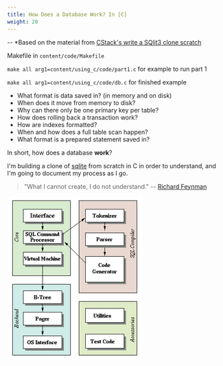 ```yaml
---
title: How Does a Database Work? In [C]
weight: 20
---
```


-- *Based on the material from [CStack's write a SQlit3 clone scratch](https://cstack.github.io/db_tutorial/)

Makefile in `content/code/Makefile`


` make all arg1=content/using_c/code/part1.c ` for example to run part 1

`make all arg1=content/using_c/code/db.c` for finished example

- What format is data saved in? (in memory and on disk)
- When does it move from memory to disk?
- Why can there only be one primary key per table?
- How does rolling back a transaction work?
- How are indexes formatted?
- When and how does a full table scan happen?
- What format is a prepared statement saved in?

In short, how does a database **work**?

I'm building a clone of [sqlite](https://www.sqlite.org/arch.html) from scratch in C in order to understand, and I'm going to document my process as I go.


> "What I cannot create, I do not understand." -- [Richard Feynman](https://en.m.wikiquote.org/wiki/Richard_Feynman)

<img src="/assets/images/arch2.gif" description="sqlite architecture (https://www.sqlite.org/arch.html)" />